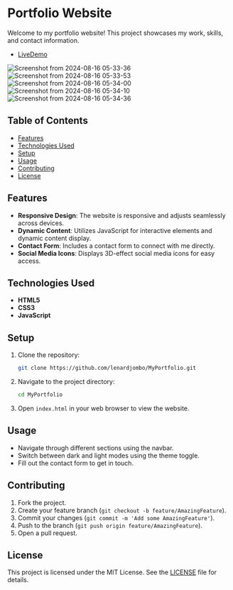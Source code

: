 # Portfolio Website

Welcome to my portfolio website! This project showcases my work, skills, and contact information.
- [LiveDemo](https://jombo.netlify.app/)

![Screenshot from 2024-08-16 05-33-36](https://github.com/user-attachments/assets/d09a2793-5dab-4459-beef-db1f68786387)
![Screenshot from 2024-08-16 05-33-53](https://github.com/user-attachments/assets/596e90f3-aef0-4f78-a22f-4543ae5e8651)
![Screenshot from 2024-08-16 05-34-00](https://github.com/user-attachments/assets/aba8852f-08a2-4297-ad4b-11a80344cc43)
![Screenshot from 2024-08-16 05-34-10](https://github.com/user-attachments/assets/f36d479f-cfe2-4d67-b6d8-9c4570816454)
![Screenshot from 2024-08-16 05-34-36](https://github.com/user-attachments/assets/69076c64-a73f-4868-8704-97a1d132eef6)


## Table of Contents

- [Features](#features)
- [Technologies Used](#technologies-used)
- [Setup](#setup)
- [Usage](#usage)
- [Contributing](#contributing)
- [License](#license)

## Features

- **Responsive Design**: The website is responsive and adjusts seamlessly across devices.
- **Dynamic Content**: Utilizes JavaScript for interactive elements and dynamic content display.
- **Contact Form**: Includes a contact form to connect with me directly.
- **Social Media Icons**: Displays 3D-effect social media icons for easy access.

## Technologies Used

- **HTML5**
- **CSS3**
- **JavaScript**

## Setup

1. Clone the repository:
    ```bash
    git clone https://github.com/lenardjombo/MyPortfolio.git
    ```
2. Navigate to the project directory:
    ```bash
    cd MyPortfolio
    ```
3. Open `index.html` in your web browser to view the website.

## Usage

- Navigate through different sections using the navbar.
- Switch between dark and light modes using the theme toggle.
- Fill out the contact form to get in touch.

## Contributing

1. Fork the project.
2. Create your feature branch (`git checkout -b feature/AmazingFeature`).
3. Commit your changes (`git commit -m 'Add some AmazingFeature'`).
4. Push to the branch (`git push origin feature/AmazingFeature`).
5. Open a pull request.

## License

This project is licensed under the MIT License. See the [LICENSE](LICENSE) file for details.
